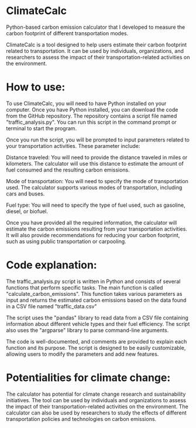 # ClimateCalc
Python-based carbon emission calculator that I developed to measure the carbon footprint of different transportation modes.

ClimateCalc is a tool designed to help users estimate their carbon footprint related to transportation. It can be used by individuals, organizations, and researchers to assess the impact of their transportation-related activities on the environment. 

# How to use:

To use ClimateCalc, you will need to have Python installed on your computer. Once you have Python installed, you can download the code from the GitHub repository. The repository contains a script file named "traffic_analysis.py". You can run this script in the command prompt or terminal to start the program.

Once you run the script, you will be prompted to input parameters related to your transportation activities. These parameter include:

Distance traveled: You will need to provide the distance traveled in miles or kilometers. The calculator will use this distance to estimate the amount of fuel consumed and the resulting carbon emissions.

Mode of transportation: You will need to specify the mode of transportation used. The calculator supports various modes of transportation, including cars and buses.

Fuel type: You will need to specify the type of fuel used, such as gasoline, diesel, or biofuel.

Once you have provided all the required information, the calculator will estimate the carbon emissions resulting from your transportation activities. It will also provide recommendations for reducing your carbon footprint, such as using public transportation or carpooling.

# Code explanation:

The traffic_analysis.py script is written in Python and consists of several functions that perform specific tasks. The main function is called "calculate_carbon_emissions". This function takes various parameters as input and returns the estimated carbon emissions based on the data found in a CSV file named "traffic_data.csv"

The script uses the "pandas" library to read data from a CSV file containing information about different vehicle types and their fuel efficiency. The script also uses the "argparse" library to parse command-line arguments.

The code is well-documented, and comments are provided to explain each function and its purpose. The script is designed to be easily customizable, allowing users to modify the parameters and add new features.

# Potentialities for climate change:

The calculator has potential for climate change research and sustainability initiatives. The tool can be used by individuals and organizations to assess the impact of their transportation-related activities on the environment. The calculator can also be used by researchers to study the effects of different transportation policies and technologies on carbon emissions.
